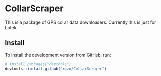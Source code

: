 CollarScraper
================

This is a package of GPS collar data downloaders. Currently this is just for Lotek. 


## Install 

To install the development version from GitHub, run:

```R
# install.packages("devtools")
devtools::install_github("rgzn/CollarScraper")
```

